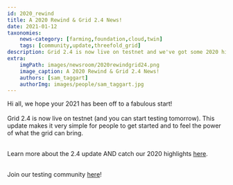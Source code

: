 ```yaml
---
id: 2020_rewind
title: A 2020 Rewind & Grid 2.4 News!
date: 2021-01-12
taxonomies:
    news-category: [farming,foundation,cloud,twin]
    tags: [community,update,threefold_grid]
description: Grid 2.4 is now live on testnet and we've got some 2020 highlights to share with you as well!
extra:
    imgPath: images/newsroom/2020rewindgrid24.png
    image_caption: A 2020 Rewind & Grid 2.4 News!
    authors: [sam_taggart]
    authorImg: images/people/sam_taggart.jpg
---
```


Hi all, we hope your 2021 has been off to a fabulous start!
<br/>
<br/>
Grid 2.4 is now live on testnet (and you can start testing tomorrow). This update makes it very simple for people to get started and to feel the power of what the grid can bring.
<br/>
<br/>

Learn more about the 2.4 update AND catch our 2020 highlights [here](https://library.threefold.me/info/tfgrid/#/grid24_and_2020).
<br/>
<br/>

Join our testing community [here](https://t.me/joinchat/TSI25Ee-RcQaOmieYJ9Yyg)!